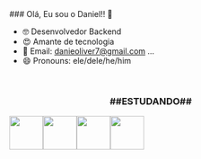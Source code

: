 <link rel="stylesheet" href="https://cdn.jsdelivr.net/gh/devicons/devicon@v2.15.1/devicon.min.css">
### Olá, Eu sou o Daniel!! 👋



- 🤓 Desenvolvedor Backend
- 😍  Amante de tecnologia
- 📨 Email: danieoliver7@gmail.com ...
- 😄 Pronouns: ele/dele/he/him


<br>
<center>
  <h3>##ESTUDANDO##</h3>
  <div style="display: flex"> 
  <img src="https://cdn.jsdelivr.net/gh/devicons/devicon/icons/java/java-original-wordmark.svg" / width="60px" height="60px">
  <img src="https://cdn.jsdelivr.net/gh/devicons/devicon/icons/spring/spring-original-wordmark.svg" / width="60px" height="60px">
  <img src="https://cdn.jsdelivr.net/gh/devicons/devicon/icons/mysql/mysql-original-wordmark.svg" / width="60px" height="60px">
  <img src="[https://cdn.jsdelivr.net/gh/devicons/devicon/icons/react/react-original-wordmark.svg](https://icons8.com.br/icon/71257/angularjs)" / width="60px" height="60px">
  </div> 
</center>
